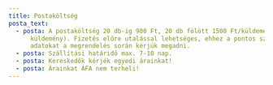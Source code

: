 ```yaml
---
title: Postaköltség
posta_text:
  - posta: A postaköltség 20 db-ig 900 Ft, 20 db fölött 1500 Ft/küldemény (ajánlott
      küldemény). Fizetés előre utalással lehetséges, ehhez a pontos számlázási
      adatokat a megrendelés során kérjük megadni.
  - posta: Szállítási határidő max. 7-10 nap.
  - posta: Kereskedők kérjék egyedi árainkat!
  - posta: Árainkat ÁFA nem terheli!
---
```

